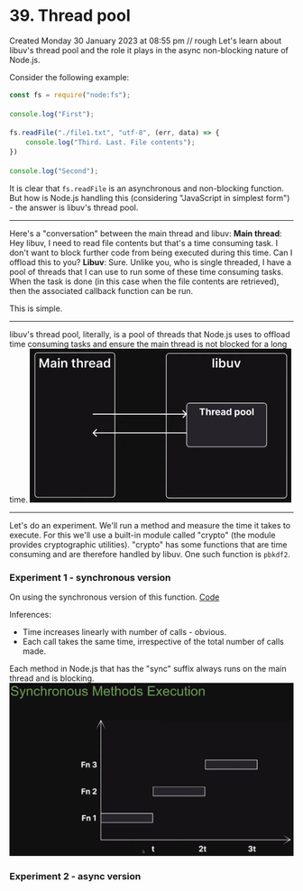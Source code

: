 # 39. Thread pool
Created Monday 30 January 2023 at 08:55 pm
// rough
Let's learn about libuv's thread pool and the role it plays in the async non-blocking nature of Node.js.

Consider the following example:
```js
const fs = require("node:fs");

console.log("First");

fs.readFile("./file1.txt", "utf-8", (err, data) => {
	console.log("Third. Last. File contents");
})

console.log("Second");
```
It is clear that `fs.readFile` is an asynchronous and non-blocking function. But how is Node.js handling this (considering "JavaScript in simplest form") - the answer is libuv's thread pool.

---
Here's a "conversation" between the main thread and libuv:
**Main thread**: Hey libuv, I need to read file contents but that's a time consuming task. I don't want to block further code from being executed during this time. Can I offload this to you?
**Libuv**: Sure. Unlike you, who is single threaded, I have a pool of threads that I can use to run some of these time consuming tasks. When the task is done (in this case when the file contents are retrieved), then the associated callback function can be run.

This is simple.

---
libuv's thread pool, literally, is a pool of threads that Node.js uses to offload time consuming tasks and ensure the main thread is not blocked for a long time.
![](../../../../assets/39_Thread_pool_deferring_till_48-image-1-18801e26.png)

---
Let's do an experiment. We'll run a method and measure the time it takes to execute.
For this we'll use a built-in module called "crypto" (the module provides cryptographic utilities).  "crypto" has some functions that are time consuming and are therefore handled by libuv. One such function is `pbkdf2`.

### Experiment 1 - synchronous version
On using the synchronous version of this function. [Code](https://github.com/exemplar-codes/codevolution-nodejs/commit/dcfd578a0d3b779a8e4b0f4a756031fe028f547d)

Inferences:
- Time increases linearly with number of calls - obvious.
- Each call takes the same time, irrespective of the total number of calls made.

Each method in Node.js that has the "sync" suffix always runs on the main thread and is blocking.
![](../../../../assets/39_Thread_pool_deferring_till_48-image-2-18801e26.png)

### Experiment 2 - async version
